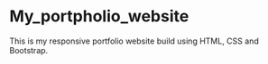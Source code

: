 # My_portpholio_website
This is my responsive portfolio website build using HTML, CSS and Bootstrap.
